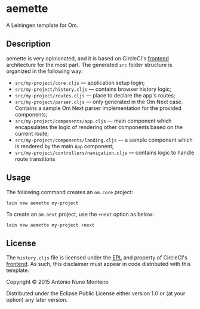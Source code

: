 # aemette

A Leiningen template for Om.

## Description

aemette is very opinionated, and it is based on CircleCI's [frontend](https://github.com/circleci/frontend) architecture for the most part.
The generated `src` folder structure is organized in the following way:

- `src/my-project/core.cljs` — application setup login;
- `src/my-project/history.cljs` — contains browser history logic;
- `src/my-project/routes.cljs` — place to declare the app's routes;
- `src/my-project/parser.cljs` — only generated in the Om Next case. Contains a sample Om Next parser implementation for the provided components;
- `src/my-project/components/app.cljs` — main component which encapsulates the logic of rendering other components based on the current route;
- `src/my-project/components/landing.cljs` — a sample component which is rendered by the main `App` component;
- `src/my-project/controllers/navigation.cljs` — contains logic to handle route transitions


## Usage

The following command creates an `om.core` project:
```shell
lein new aemette my-project
```

To create an `om.next` project, use the `+next` option as below:
```shell
lein new aemette my-project +next
```

## License

The `history.cljs` file is licensed under the [EPL](https://github.com/circleci/frontend/blob/master/LICENSE) and property of CircleCI's [frontend](https://github.com/circleci/frontend). As such, this disclaimer must appear in code distributed with this template.

Copyright © 2015 António Nuno Monteiro

Distributed under the Eclipse Public License either version 1.0 or (at
your option) any later version.
